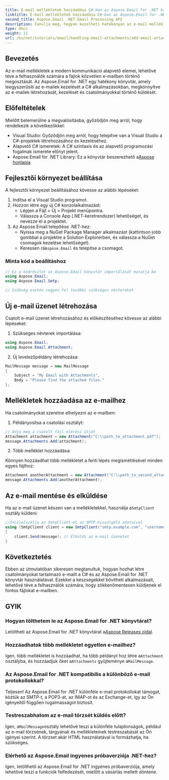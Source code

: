 ```yaml
---
title: E-mail mellékletek hozzáadása C#-ban az Aspose.Email for .NET használatával
linktitle: E-mail mellékletek hozzáadása C#-ban az Aspose.Email for .NET használatával
second_title: Aspose.Email .NET Email Processing API
description: Tanulja meg, hogyan kezelheti hatékonyan az e-mail mellékleteket C# alkalmazásokban a hatékony Aspose.Email for .NET könyvtár segítségével. Ez az átfogó útmutató lefedi a beállítási folyamatot és az e-mail üzenetek létrehozását.
type: docs
weight: 11
url: /hu/net/tutorials/email/handling-email-attachments/add-email-attachments-in-csharp/
---
```

## Bevezetés

Az e-mail mellékletek a modern kommunikáció alapvető elemei, lehetővé téve a felhasználók számára a fájlok közvetlen e-mailben történő megosztását. Az Aspose.Email for .NET egy hatékony könyvtár, amely leegyszerűsíti az e-mailek kezelését a C# alkalmazásokban, megkönnyítve az e-mailek létrehozását, kezelését és csatolmányokkal történő küldését.

## Előfeltételek

Mielőtt belemerülne a megvalósításba, győződjön meg arról, hogy rendelkezik a következőkkel:

- Visual Studio: Győződjön meg arról, hogy telepítve van a Visual Studio a C#-projektek létrehozásához és kezeléséhez.
- Alapvető C# ismeretek: A C# szintaxis és az alapvető programozási fogalmak ismerete előnyt jelent.
-  Aspose.Email for .NET Library: Ez a könyvtár beszerezhető a[Aspose honlapja](https://products.aspose.com/email/net).

## Fejlesztői környezet beállítása

A fejlesztői környezet beállításához kövesse az alábbi lépéseket:

1. Indítsa el a Visual Studio programot.
2. Hozzon létre egy új C# konzolalkalmazást:
   - Lépjen a Fájl > Új > Projekt menüpontra.
   - Válassza a Console App (.NET-keretrendszer) lehetőséget, és nevezze el a projektet.
3. Az Aspose.Email telepítése .NET-hez:
   - Nyissa meg a NuGet Package Manager alkalmazást (kattintson jobb gombbal a projektre a Solution Explorerben, és válassza a NuGet csomagok kezelése lehetőséget).
   -  Keressen rá`Aspose.Email` és telepítse a csomagot.

### Minta kód a beállításhoz

```csharp
// Ez a kódrészlet az Aspose.Email könyvtár importálását mutatja be
using Aspose.Email;
using Aspose.Email.Smtp;

// Szükség esetén vegyen fel további szükséges névtereket.
```

## Új e-mail üzenet létrehozása

Csatolt e-mail üzenet létrehozásához és előkészítéséhez kövesse az alábbi lépéseket:

1. Szükséges névterek importálása:

```csharp
using Aspose.Email;
using Aspose.Email.Attachment;
```

2. Új levelezőpéldány létrehozása:

```csharp
MailMessage message = new MailMessage
{
    Subject = "My Email with Attachments",
    Body = "Please find the attached files."
};
```

## Mellékletek hozzáadása az e-mailhez

Ha csatolmányokat szeretne elhelyezni az e-mailben:

1. Példányosítsa a csatolási osztályt:

```csharp
// Adja meg a csatolt fájl elérési útját
Attachment attachment = new Attachment("C:\\path_to_attachment.pdf");
message.Attachments.Add(attachment);
```

2. Több melléklet hozzáadása:

Könnyen hozzáadhat több mellékletet a fenti lépés megismétlésével minden egyes fájlhoz:

```csharp
Attachment anotherAttachment = new Attachment("C:\\path_to_second_attachment.jpg");
message.Attachments.Add(anotherAttachment);
```

## Az e-mail mentése és elküldése

 Ha az e-mail üzenet készen van a mellékletekkel, használja a`SmtpClient` osztály küldeni:

```csharp
//Inicializálja az SmtpClient-et az SMTP-kiszolgáló adataival
using (SmtpClient client = new SmtpClient("smtp.example.com", "username", "password"))
{
    client.Send(message); // Elküldi az e-mail üzenetet
}
```

## Következtetés

Ebben az útmutatóban sikeresen megtanultuk, hogyan hozhat létre csatolmányokat tartalmazó e-mailt a C# és az Aspose.Email for .NET könyvtár használatával. Ezekkel a készségekkel bővítheti alkalmazásait, lehetővé téve a felhasználók számára, hogy zökkenőmentesen küldjenek el fontos fájlokat e-mailben.

## GYIK

### Hogyan tölthetem le az Aspose.Email for .NET könyvtárat?

 Letöltheti az Aspose.Email for .NET könyvtárat a[Aspose Releases oldal](https://releases.aspose.com/email/net/).

### Hozzáadhatok több mellékletet egyetlen e-mailhez?

 Igen, több mellékletet is hozzáadhat, ha több példányt hoz létre a`Attachment` osztályba, és hozzáadjuk őket a`Attachments` gyűjteménye a`MailMessage`.

### Az Aspose.Email for .NET kompatibilis a különböző e-mail protokollokkal?

Teljesen! Az Aspose.Email for .NET különféle e-mail protokollokat támogat, köztük az SMTP-t, a POP3-at, az IMAP-ot és az Exchange-et, így az Ön igényeitől függően rugalmasságot biztosít.

### Testreszabhatom az e-mail törzsét küldés előtt?

 Igen, a`MailMessage`osztály lehetővé teszi a különféle tulajdonságok, például az e-mail törzsének, tárgyának és mellékleteinek testreszabását az Ön igényei szerint. A törzset akár HTML használatával is formázhatja, ha szükséges.

### Elérhető az Aspose.Email ingyenes próbaverziója .NET-hez?

Igen, letölthető az Aspose.Email for .NET ingyenes próbaverziója, amely lehetővé teszi a funkciók felfedezését, mielőtt a vásárlás mellett döntene.